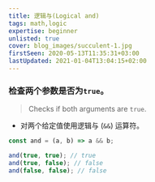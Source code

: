```yaml
---
title: 逻辑与(Logical and)
tags: math,logic
expertise: beginner
unlisted: true
cover: blog_images/succulent-1.jpg
firstSeen: 2020-05-13T11:35:31+03:00
lastUpdated: 2021-01-04T13:04:15+02:00
---
```


### 检查两个参数是否为`true`。
> Checks if both arguments are `true`.

- 对两个给定值使用逻辑与 (`&&`) 运算符。

```js
const and = (a, b) => a && b;
```

```js
and(true, true); // true
and(true, false); // false
and(false, false); // false
```
